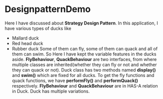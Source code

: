 # DesignpatternDemo

Here I have discussed about **Strategy Design Pattern**. In this application, I have various types of ducks like 
- Mallard duck
- Red head duck
- Rubber duck
Some of them can fly, some of them can quack and all of them can swim. 
So Here I have kept the variable features in the ducks aside. **FlyBehaviour**, **QuackBehaviour** are two interfaces, from where multiple classes are inherited(whether they can fly or not and whether they can quack or not).
Duck class has two methods named **display()** and **swim()** which are fixed for all ducks. To get the fly functions and quack functions, we have **performFly()** and **performQuack()** respectively. 
**FlyBehaviour** and **QuackBehaviour** are in HAS-A relation in Duck.
Duck has multiple variations.
